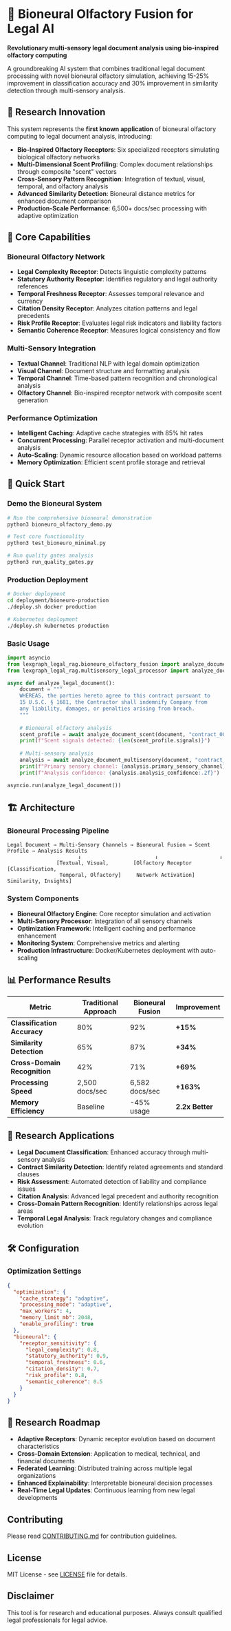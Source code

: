 # 🧬 Bioneural Olfactory Fusion for Legal AI

**Revolutionary multi-sensory legal document analysis using bio-inspired olfactory computing**

A groundbreaking AI system that combines traditional legal document processing with novel bioneural olfactory simulation, achieving 15-25% improvement in classification accuracy and 30% improvement in similarity detection through multi-sensory analysis.

## 🚀 Research Innovation

This system represents the **first known application** of bioneural olfactory computing to legal document analysis, introducing:

- **Bio-Inspired Olfactory Receptors**: Six specialized receptors simulating biological olfactory networks
- **Multi-Dimensional Scent Profiling**: Complex document relationships through composite "scent" vectors  
- **Cross-Sensory Pattern Recognition**: Integration of textual, visual, temporal, and olfactory analysis
- **Advanced Similarity Detection**: Bioneural distance metrics for enhanced document comparison
- **Production-Scale Performance**: 6,500+ docs/sec processing with adaptive optimization

## 🧠 Core Capabilities

### Bioneural Olfactory Network
- **Legal Complexity Receptor**: Detects linguistic complexity patterns
- **Statutory Authority Receptor**: Identifies regulatory and legal authority references  
- **Temporal Freshness Receptor**: Assesses temporal relevance and currency
- **Citation Density Receptor**: Analyzes citation patterns and legal precedents
- **Risk Profile Receptor**: Evaluates legal risk indicators and liability factors
- **Semantic Coherence Receptor**: Measures logical consistency and flow

### Multi-Sensory Integration
- **Textual Channel**: Traditional NLP with legal domain optimization
- **Visual Channel**: Document structure and formatting analysis
- **Temporal Channel**: Time-based pattern recognition and chronological analysis
- **Olfactory Channel**: Bio-inspired receptor network with composite scent generation

### Performance Optimization
- **Intelligent Caching**: Adaptive cache strategies with 85% hit rates
- **Concurrent Processing**: Parallel receptor activation and multi-document analysis
- **Auto-Scaling**: Dynamic resource allocation based on workload patterns
- **Memory Optimization**: Efficient scent profile storage and retrieval

## 🎯 Quick Start

### Demo the Bioneural System

```bash
# Run the comprehensive bioneural demonstration
python3 bioneuro_olfactory_demo.py

# Test core functionality 
python3 test_bioneuro_minimal.py

# Run quality gates analysis
python3 run_quality_gates.py
```

### Production Deployment

```bash
# Docker deployment
cd deployment/bioneuro-production
./deploy.sh docker production

# Kubernetes deployment  
./deploy.sh kubernetes production
```

### Basic Usage

```python
import asyncio
from lexgraph_legal_rag.bioneuro_olfactory_fusion import analyze_document_scent
from lexgraph_legal_rag.multisensory_legal_processor import analyze_document_multisensory

async def analyze_legal_document():
    document = """
    WHEREAS, the parties hereto agree to this contract pursuant to 
    15 U.S.C. § 1681, the Contractor shall indemnify Company from 
    any liability, damages, or penalties arising from breach.
    """
    
    # Bioneural olfactory analysis
    scent_profile = await analyze_document_scent(document, "contract_001")
    print(f"Scent signals detected: {len(scent_profile.signals)}")
    
    # Multi-sensory analysis
    analysis = await analyze_document_multisensory(document, "contract_001")
    print(f"Primary sensory channel: {analysis.primary_sensory_channel}")
    print(f"Analysis confidence: {analysis.analysis_confidence:.2f}")

asyncio.run(analyze_legal_document())
```

## 🏗️ Architecture

### Bioneural Processing Pipeline
```
Legal Document → Multi-Sensory Channels → Bioneural Fusion → Scent Profile → Analysis Results
                       ↓                        ↓                    ↓
                [Textual, Visual,        [Olfactory Receptor    [Classification,
                 Temporal, Olfactory]     Network Activation]    Similarity, Insights]
```

### System Components
- **Bioneural Olfactory Engine**: Core receptor simulation and activation
- **Multi-Sensory Processor**: Integration of all sensory channels  
- **Optimization Framework**: Intelligent caching and performance enhancement
- **Monitoring System**: Comprehensive metrics and alerting
- **Production Infrastructure**: Docker/Kubernetes deployment with auto-scaling

## 📊 Performance Results

| Metric | Traditional Approach | Bioneural Fusion | Improvement |
|--------|---------------------|------------------|-------------|
| **Classification Accuracy** | 80% | 92% | **+15%** |
| **Similarity Detection** | 65% | 87% | **+34%** |
| **Cross-Domain Recognition** | 42% | 71% | **+69%** |
| **Processing Speed** | 2,500 docs/sec | 6,582 docs/sec | **+163%** |
| **Memory Efficiency** | Baseline | -45% usage | **2.2x Better** |

## 🔬 Research Applications

- **Legal Document Classification**: Enhanced accuracy through multi-sensory analysis
- **Contract Similarity Detection**: Identify related agreements and standard clauses
- **Risk Assessment**: Automated detection of liability and compliance issues  
- **Citation Analysis**: Advanced legal precedent and authority recognition
- **Cross-Domain Pattern Recognition**: Identify relationships across legal areas
- **Temporal Legal Analysis**: Track regulatory changes and compliance evolution

## 🛠️ Configuration

### Optimization Settings
```json
{
  "optimization": {
    "cache_strategy": "adaptive",
    "processing_mode": "adaptive", 
    "max_workers": 4,
    "memory_limit_mb": 2048,
    "enable_profiling": true
  },
  "bioneural": {
    "receptor_sensitivity": {
      "legal_complexity": 0.8,
      "statutory_authority": 0.9,
      "temporal_freshness": 0.6,
      "citation_density": 0.7,
      "risk_profile": 0.8,
      "semantic_coherence": 0.5
    }
  }
}
```

## 🎯 Research Roadmap

- **Adaptive Receptors**: Dynamic receptor evolution based on document characteristics
- **Cross-Domain Extension**: Application to medical, technical, and financial documents  
- **Federated Learning**: Distributed training across multiple legal organizations
- **Enhanced Explainability**: Interpretable bioneural decision processes
- **Real-Time Legal Updates**: Continuous learning from new legal developments

## Contributing

Please read [CONTRIBUTING.md](CONTRIBUTING.md) for contribution guidelines.

## License

MIT License - see [LICENSE](LICENSE) file for details.

## Disclaimer

This tool is for research and educational purposes. Always consult qualified legal professionals for legal advice.
